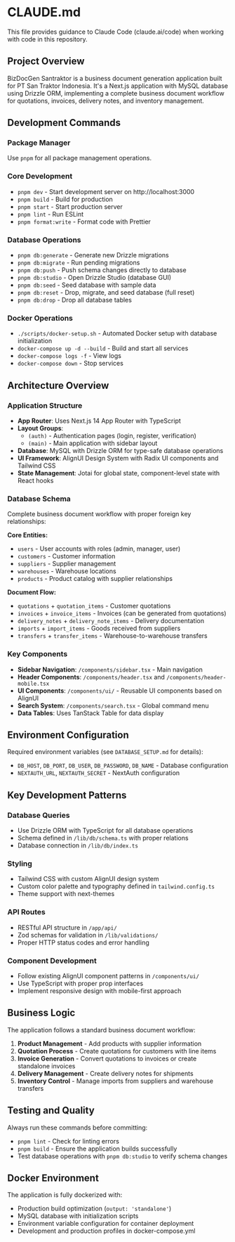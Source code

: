 # CLAUDE.md

This file provides guidance to Claude Code (claude.ai/code) when working with code in this repository.

## Project Overview

BizDocGen Santraktor is a business document generation application built for PT San Traktor Indonesia. It's a Next.js application with MySQL database using Drizzle ORM, implementing a complete business document workflow for quotations, invoices, delivery notes, and inventory management.

## Development Commands

### Package Manager

Use `pnpm` for all package management operations.

### Core Development

- `pnpm dev` - Start development server on http://localhost:3000
- `pnpm build` - Build for production
- `pnpm start` - Start production server
- `pnpm lint` - Run ESLint
- `pnpm format:write` - Format code with Prettier

### Database Operations

- `pnpm db:generate` - Generate new Drizzle migrations
- `pnpm db:migrate` - Run pending migrations
- `pnpm db:push` - Push schema changes directly to database
- `pnpm db:studio` - Open Drizzle Studio (database GUI)
- `pnpm db:seed` - Seed database with sample data
- `pnpm db:reset` - Drop, migrate, and seed database (full reset)
- `pnpm db:drop` - Drop all database tables

### Docker Operations

- `./scripts/docker-setup.sh` - Automated Docker setup with database initialization
- `docker-compose up -d --build` - Build and start all services
- `docker-compose logs -f` - View logs
- `docker-compose down` - Stop services

## Architecture Overview

### Application Structure

- **App Router**: Uses Next.js 14 App Router with TypeScript
- **Layout Groups**:
  - `(auth)` - Authentication pages (login, register, verification)
  - `(main)` - Main application with sidebar layout
- **Database**: MySQL with Drizzle ORM for type-safe database operations
- **UI Framework**: AlignUI Design System with Radix UI components and Tailwind CSS
- **State Management**: Jotai for global state, component-level state with React hooks

### Database Schema

Complete business document workflow with proper foreign key relationships:

**Core Entities:**

- `users` - User accounts with roles (admin, manager, user)
- `customers` - Customer information
- `suppliers` - Supplier management
- `warehouses` - Warehouse locations
- `products` - Product catalog with supplier relationships

**Document Flow:**

- `quotations` + `quotation_items` - Customer quotations
- `invoices` + `invoice_items` - Invoices (can be generated from quotations)
- `delivery_notes` + `delivery_note_items` - Delivery documentation
- `imports` + `import_items` - Goods received from suppliers
- `transfers` + `transfer_items` - Warehouse-to-warehouse transfers

### Key Components

- **Sidebar Navigation**: `/components/sidebar.tsx` - Main navigation
- **Header Components**: `/components/header.tsx` and `/components/header-mobile.tsx`
- **UI Components**: `/components/ui/` - Reusable UI components based on AlignUI
- **Search System**: `/components/search.tsx` - Global command menu
- **Data Tables**: Uses TanStack Table for data display

## Environment Configuration

Required environment variables (see `DATABASE_SETUP.md` for details):

- `DB_HOST`, `DB_PORT`, `DB_USER`, `DB_PASSWORD`, `DB_NAME` - Database configuration
- `NEXTAUTH_URL`, `NEXTAUTH_SECRET` - NextAuth configuration

## Key Development Patterns

### Database Queries

- Use Drizzle ORM with TypeScript for all database operations
- Schema defined in `/lib/db/schema.ts` with proper relations
- Database connection in `/lib/db/index.ts`

### Styling

- Tailwind CSS with custom AlignUI design system
- Custom color palette and typography defined in `tailwind.config.ts`
- Theme support with next-themes

### API Routes

- RESTful API structure in `/app/api/`
- Zod schemas for validation in `/lib/validations/`
- Proper HTTP status codes and error handling

### Component Development

- Follow existing AlignUI component patterns in `/components/ui/`
- Use TypeScript with proper prop interfaces
- Implement responsive design with mobile-first approach

## Business Logic

The application follows a standard business document workflow:

1. **Product Management** - Add products with supplier information
2. **Quotation Process** - Create quotations for customers with line items
3. **Invoice Generation** - Convert quotations to invoices or create standalone invoices
4. **Delivery Management** - Create delivery notes for shipments
5. **Inventory Control** - Manage imports from suppliers and warehouse transfers

## Testing and Quality

Always run these commands before committing:

- `pnpm lint` - Check for linting errors
- `pnpm build` - Ensure the application builds successfully
- Test database operations with `pnpm db:studio` to verify schema changes

## Docker Environment

The application is fully dockerized with:

- Production build optimization (`output: 'standalone'`)
- MySQL database with initialization scripts
- Environment variable configuration for container deployment
- Development and production profiles in docker-compose.yml
